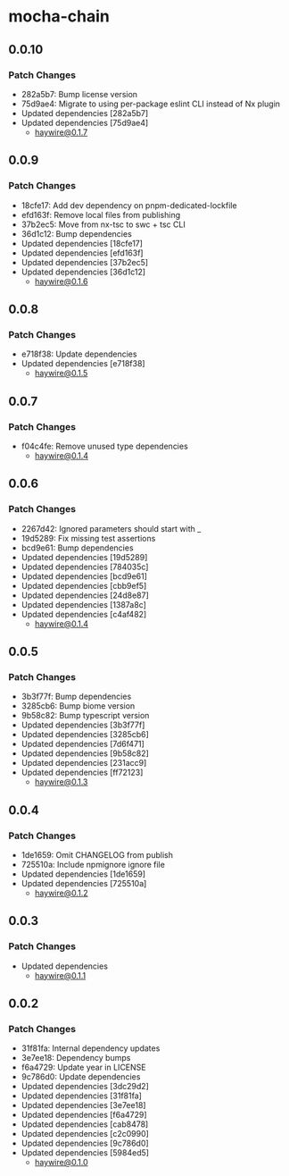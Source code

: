 # mocha-chain

## 0.0.10

### Patch Changes

- 282a5b7: Bump license version
- 75d9ae4: Migrate to using per-package eslint CLI instead of Nx plugin
- Updated dependencies [282a5b7]
- Updated dependencies [75d9ae4]
  - haywire@0.1.7

## 0.0.9

### Patch Changes

- 18cfe17: Add dev dependency on pnpm-dedicated-lockfile
- efd163f: Remove local files from publishing
- 37b2ec5: Move from nx-tsc to swc + tsc CLI
- 36d1c12: Bump dependencies
- Updated dependencies [18cfe17]
- Updated dependencies [efd163f]
- Updated dependencies [37b2ec5]
- Updated dependencies [36d1c12]
  - haywire@0.1.6

## 0.0.8

### Patch Changes

- e718f38: Update dependencies
- Updated dependencies [e718f38]
  - haywire@0.1.5

## 0.0.7

### Patch Changes

- f04c4fe: Remove unused type dependencies
  - haywire@0.1.4

## 0.0.6

### Patch Changes

- 2267d42: Ignored parameters should start with \_
- 19d5289: Fix missing test assertions
- bcd9e61: Bump dependencies
- Updated dependencies [19d5289]
- Updated dependencies [784035c]
- Updated dependencies [bcd9e61]
- Updated dependencies [cbb9ef5]
- Updated dependencies [24d8e87]
- Updated dependencies [1387a8c]
- Updated dependencies [c4af482]
  - haywire@0.1.4

## 0.0.5

### Patch Changes

- 3b3f77f: Bump dependencies
- 3285cb6: Bump biome version
- 9b58c82: Bump typescript version
- Updated dependencies [3b3f77f]
- Updated dependencies [3285cb6]
- Updated dependencies [7d6f471]
- Updated dependencies [9b58c82]
- Updated dependencies [231acc9]
- Updated dependencies [ff72123]
  - haywire@0.1.3

## 0.0.4

### Patch Changes

- 1de1659: Omit CHANGELOG from publish
- 725510a: Include npmignore ignore file
- Updated dependencies [1de1659]
- Updated dependencies [725510a]
  - haywire@0.1.2

## 0.0.3

### Patch Changes

- Updated dependencies
  - haywire@0.1.1

## 0.0.2

### Patch Changes

- 31f81fa: Internal dependency updates
- 3e7ee18: Dependency bumps
- f6a4729: Update year in LICENSE
- 9c786d0: Update dependencies
- Updated dependencies [3dc29d2]
- Updated dependencies [31f81fa]
- Updated dependencies [3e7ee18]
- Updated dependencies [f6a4729]
- Updated dependencies [cab8478]
- Updated dependencies [c2c0990]
- Updated dependencies [9c786d0]
- Updated dependencies [5984ed5]
  - haywire@0.1.0
